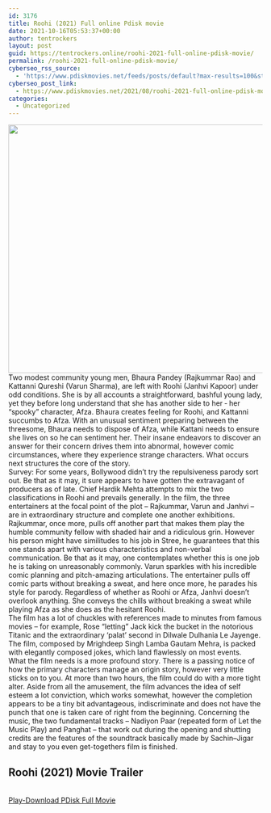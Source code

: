 ```yaml
---
id: 3176
title: Roohi (2021) Full online Pdisk movie
date: 2021-10-16T05:53:37+00:00
author: tentrockers
layout: post
guid: https://tentrockers.online/roohi-2021-full-online-pdisk-movie/
permalink: /roohi-2021-full-online-pdisk-movie/
cyberseo_rss_source:
  - 'https://www.pdiskmovies.net/feeds/posts/default?max-results=100&start-index=1001'
cyberseo_post_link:
  - https://www.pdiskmovies.net/2021/08/roohi-2021-full-online-pdisk-movie.html
categories:
  - Uncategorized
---
```

<div class="separator">
  <a href="https://1.bp.blogspot.com/-OVEGGvN0mSw/YRkjLIuzUMI/AAAAAAAAANs/S6oDRdxmmiIyVf893RYlFWM4PVMNxGQTQCLcBGAsYHQ/s520/Roohi%2B%25282021%2529%2BFull%2Bonline%2BPdisk%2Bmovie.jpg" imageanchor="1"><img loading="lazy" border="0" data-original-height="400" data-original-width="520" height="492" src="https://1.bp.blogspot.com/-OVEGGvN0mSw/YRkjLIuzUMI/AAAAAAAAANs/S6oDRdxmmiIyVf893RYlFWM4PVMNxGQTQCLcBGAsYHQ/w640-h492/Roohi%2B%25282021%2529%2BFull%2Bonline%2BPdisk%2Bmovie.jpg" width="640" /></a>
</div>



<div>
  <div>
    <span>Two modest community young men, Bhaura Pandey (Rajkummar Rao) and Kattanni Qureshi (Varun Sharma), are left with Roohi (Janhvi Kapoor) under odd conditions. She is by all accounts a straightforward, bashful young lady, yet they before long understand that she has another side to her ‑ her &#8220;spooky&#8221; character, Afza. Bhaura creates feeling for Roohi, and Kattanni succumbs to Afza. With an unusual sentiment preparing between the threesome, Bhaura needs to dispose of Afza, while Kattani needs to ensure she lives on so he can sentiment her. Their insane endeavors to discover an answer for their concern drives them into abnormal, however comic circumstances, where they experience strange characters. What occurs next structures the core of the story.&nbsp;</span>
  </div>
  
  <div>
    <span>Survey: For some years, Bollywood didn&#8217;t try the repulsiveness parody sort out. Be that as it may, it sure appears to have gotten the extravagant of producers as of late. Chief Hardik Mehta attempts to mix the two classifications in Roohi and prevails generally. In the film, the three entertainers at the focal point of the plot – Rajkummar, Varun and Janhvi – are in extraordinary structure and complete one another exhibitions. Rajkummar, once more, pulls off another part that makes them play the humble community fellow with shaded hair and a ridiculous grin. However his person might have similitudes to his job in Stree, he guarantees that this one stands apart with various characteristics and non-verbal communication. Be that as it may, one contemplates whether this is one job he is taking on unreasonably commonly. Varun sparkles with his incredible comic planning and pitch-amazing articulations. The entertainer pulls off comic parts without breaking a sweat, and here once more, he parades his style for parody. Regardless of whether as Roohi or Afza, Janhvi doesn&#8217;t overlook anything. She conveys the chills without breaking a sweat while playing Afza as she does as the hesitant Roohi.&nbsp;</span>
  </div>
  
  <div>
    <span>The film has a lot of chuckles with references made to minutes from famous movies – for example, Rose &#8220;letting&#8221; Jack kick the bucket in the notorious Titanic and the extraordinary &#8216;palat&#8217; second in Dilwale Dulhania Le Jayenge. The film, composed by Mrighdeep Singh Lamba Gautam Mehra, is packed with elegantly composed jokes, which land flawlessly on most events.&nbsp;</span>
  </div>
  
  <div>
    <span>What the film needs is a more profound story. There is a passing notice of how the primary characters manage an origin story, however very little sticks on to you. At more than two hours, the film could do with a more tight alter. Aside from all the amusement, the film advances the idea of self esteem a lot conviction, which works somewhat, however the completion appears to be a tiny bit advantageous, indiscriminate and does not have the punch that one is taken care of right from the beginning. Concerning the music, the two fundamental tracks – Nadiyon Paar (repeated form of Let the Music Play) and Panghat – that work out during the opening and shutting credits are the features of the soundtrack basically made by Sachin–Jigar and stay to you even get-togethers film is finished.</span>
  </div>
</div>

<div>
  <h2>
    <span>Roohi&nbsp;(2021)&nbsp;Movie Trailer</span>
  </h2>
</div>

  
<a href="https://kofilink.com/1/bnYyaW5kMDAwMmVj?dn=1" onclick="window.open('https://kofilink.com/1/bnYyaW5kMDAwMmVj?dn=1','popup','width=600,height=600'); return false;" target="popup" rel="noopener"><br /> Play-Download PDisk Full Movie<br /> </a>